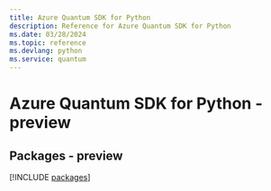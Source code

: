 ```yaml
---
title: Azure Quantum SDK for Python
description: Reference for Azure Quantum SDK for Python
ms.date: 03/28/2024
ms.topic: reference
ms.devlang: python
ms.service: quantum
---
```

# Azure Quantum SDK for Python - preview
## Packages - preview
[!INCLUDE [packages](quantum-index.md)]